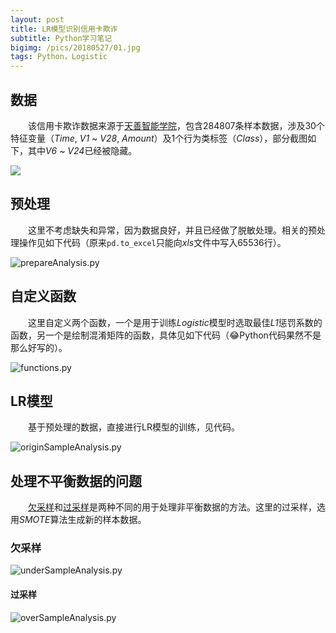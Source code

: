 ```yaml
---
layout: post
title: LR模型识别信用卡欺诈
subtitle: Python学习笔记
bigimg: /pics/20180527/01.jpg
tags: Python，Logistic
---
```


## 数据
 
&emsp;&emsp;该信用卡欺诈数据来源于[天善智能学院](https://edu.hellobi.com/course/144/lessons)，包含284807条样本数据，涉及30个特征变量（*Time*, *V1* ~ *V28*, *Amount*）及1个行为类标签（*Class*），部分截图如下，其中*V6* ~ *V24*已经被隐藏。
 
![](/pics/20180527/02.png)

## 预处理

&emsp;&emsp;这里不考虑缺失和异常，因为数据良好，并且已经做了脱敏处理。相关的预处理操作见如下代码（原来`pd.to_excel`只能向*xls*文件中写入65536行）。
 
![prepareAnalysis.py](/pics/20180527/03.png)

## 自定义函数

&emsp;&emsp;这里自定义两个函数，一个是用于训练*Logistic*模型时选取最佳*L1*惩罚系数的函数，另一个是绘制混淆矩阵的函数，具体见如下代码（😂Python代码果然不是那么好写的）。

![functions.py](/pics/20180527/04.png)

## LR模型

&emsp;&emsp;基于预处理的数据，直接进行LR模型的训练，见代码。

![originSampleAnalysis.py](/pics/20180527/05.png)

## 处理不平衡数据的问题

&emsp;&emsp;[欠采样](https://en.wikipedia.org/wiki/Undersampling)和[过采样](https://en.wikipedia.org/wiki/Oversampling)是两种不同的用于处理非平衡数据的方法。这里的过采样，选用*SMOTE*算法生成新的样本数据。

### 欠采样

![underSampleAnalysis.py](/pics/20180527/06.png)

#### 过采样

![overSampleAnalysis.py](/pics/20180527/07.png)
 